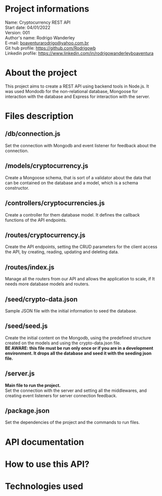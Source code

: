 # Project informations

Name: Cryptocurrency REST API <br />
Start date: 04/01/2022 <br />
Version: 001 <br />
Author's name: Rodrigo Wanderley <br />
E-mail: <boaventurarodrigo@yahoo.com.br> <br />
Git hub profile: <https://github.com/Rodrigowb> <br />
Linkedin profile: <https://www.linkedin.com/in/rodrigowanderleyboaventura> <br />

# About the project

This project aims to create a REST API using backend tools in Node.js. It was used Mondodb for the non-relational database, Mongoose for interaction with the database and Express for interaction with the server.

# Files description

## /db/connection.js

Set the connection with Mongodb and event listener for feedback about the connection.

## /models/cryptocurrency.js

Create a Mongoose schema, that is sort of a validator about the data that can be contained on the database and a model, which is a schema constructor.

## /controllers/cryptocurrencies.js

Create a controller for them database model. It defines the callback functions of the API endpoints.

## /routes/cryptocurrency.js

Create the API endpoints, setting the CRUD parameters for the client access the API, by creating, reading, updating and deleting data.

## /routes/index.js

Manage all the routers from our API and allows the application to scale, if It needs more database models and routers.

## /seed/crypto-data.json

Sample JSON file with the initial information to seed the database.

## /seed/seed.js

Create the initial content on the Mongodb, using the predefined structure created on the models and using the crypto-data.json file.<br/>
**BE AWARE: this file must be run only once or if you are in a development environment. It drops all the database and seed it with the seeding json file.**

## /server.js

**Main file to run the project.** </br>
Set the connection with the server and setting all the middlewares, and creating event listeners for server connection feedback.

## /package.json

Set the dependencies of the project and the commands to run files.

# API documentation

# How to use this API?

# Technologies used
